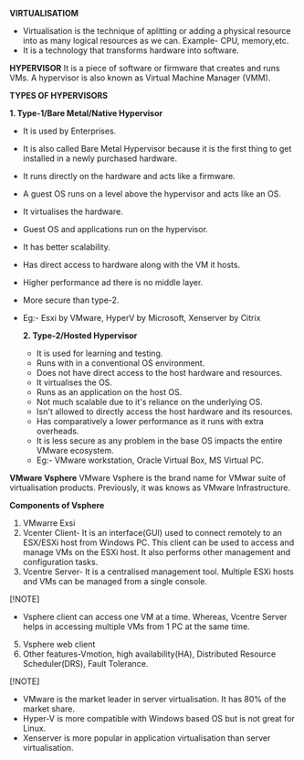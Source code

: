 **VIRTUALISATIOM**
- Virtualisation is the technique of aplitting or adding a physical resource into as many logical resources as we can. Example- CPU, memory,etc.
- It is a technology that transforms hardware into software.

**HYPERVISOR**
  It is a piece of software or firmware that creates and runs VMs. A hypervisor is also known as Virtual Machine Manager (VMM).

**TYPES OF HYPERVISORS**

  **1. Type-1/Bare Metal/Native Hypervisor**
- It is used by Enterprises.
- It is also called Bare Metal Hypervisor because it is the first thing to get installed in a newly purchased hardware.
- It runs directly on the hardware and acts like a firmware.
- A guest OS runs on a level above the hypervisor and acts like an OS.
- It virtualises the hardware.
- Guest OS and applications run on the hypervisor.
- It has better scalability.
- Has direct access to hardware along with the VM it hosts.
- Higher performance ad there is no middle layer.
- More secure than type-2.
- Eg:- Esxi by VMware, HyperV by Microsoft, Xenserver by Citrix

  **2. Type-2/Hosted Hypervisor**
  - It is used for learning and testing.
  - Runs with in a conventional OS environment.
  - Does not have direct access to the host hardware and resources.
  - It virtualises the OS.
  - Runs as an application on the host OS.
  - Not much scalable due to it's reliance on the underlying OS.
  - Isn't allowed to directly access the host hardware and its resources.
  - Has comparatively a lower performance as it runs with extra overheads.
  - It is less secure as any problem in the base OS impacts the entire VMware ecosystem.
  - Eg:- VMware workstation, Oracle Virtual Box, MS Virtual PC.
 
**VMware Vsphere**
VMware Vsphere is the brand name for VMwar suite of virtualisation products. Previously, it was knows as VMware Infrastructure.

**Components of Vsphere**
1. VMwarre Exsi
2. Vcenter Client- It is an interface(GUI) used to connect remotely to an ESX/ESXi host from Windows PC. This client can be used to access and manage VMs on the ESXi host. It also performs other management and configuration tasks.
3. Vcentre Server- It is a centralised management tool. Multiple ESXi hosts and VMs can be managed from a single console.

[!NOTE] 
- Vsphere client can access one VM at a time. Whereas, Vcentre Server helps in accessing multiple VMs from 1 PC at the same time.
5. Vsphere web client
6. Other features-Vmotion, high availability(HA), Distributed Resource Scheduler(DRS), Fault Tolerance.

[!NOTE]
- VMware is the market leader in server virtualisation. It has 80% of the market share.
- Hyper-V is more compatible with Windows based OS but is not great for Linux.
- Xenserver is more popular in application virtualisation than server virtualisation.
